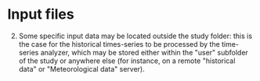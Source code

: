 # Input files

2. Some specific input data may be located outside the study folder: this is the case for the historical times-series
   to be processed by the time-series analyzer, which may be stored either within the "user" subfolder of the
   study or anywhere else (for instance, on a remote "historical data" or "Meteorological data" server).